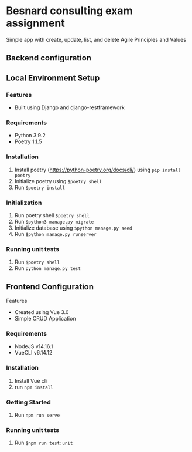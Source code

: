 # Besnard consulting exam assignment
Simple app with create, update, list, and delete Agile Principles and Values


## Backend configuration
## Local Environment Setup

### Features

- Built using Django and django-restframework

### Requirements
- Python 3.9.2
- Poetry 1.1.5

### Installation
1. Install poetry (https://python-poetry.org/docs/cli/) using `pip install poetry`
2. Initialize poetry using `$poetry shell`
3. Run `$poetry install`

### Initialization

1. Run poetry shell `$poetry shell`
2. Run `$python3 manage.py migrate`
3. Initialize database using `$python manage.py seed`
4. Run `$python manage.py runserver`
### Running unit tests
1. Run `$poetry shell`
2. Run `python manage.py test`


## Frontend Configuration
Features
- Created using Vue 3.0
- Simple CRUD Application

### Requirements
- NodeJS v14.16.1
- VueCLI v6.14.12

### Installation
1. Install Vue cli 
2. run `npm install`

### Getting Started
1. Run `npm run serve`

### Running unit tests
1. Run `$npm run test:unit`